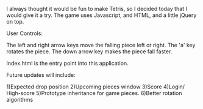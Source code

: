 I always thought it would be fun to make Tetris, so I decided today that I would give it a try. The game uses Javascript, and HTML, and a little jQuery on top.

User Controls:

The left and right arrow keys move the falling piece left or right. The 'a' key rotates the piece. The down arrow key makes the piece fall faster.


Index.html is the entry point into this application.

Future updates will include:

1)Expected drop position 2)Upcoming pieces window 3)Score 4)Login/ High-score 5)Prototype inheritance for game pieces. 6)Better rotation algorithms
